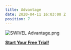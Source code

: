```yaml
---
title: Advantage
date: 2020-04-11 16:03:00 Z
position: 7
---
```


![SWIVEL Advantage.png](/uploads/SWIVEL%20Advantage.png)

**[ Start Your Free Trial!](https://app.swivelscheduler.com/signup)**